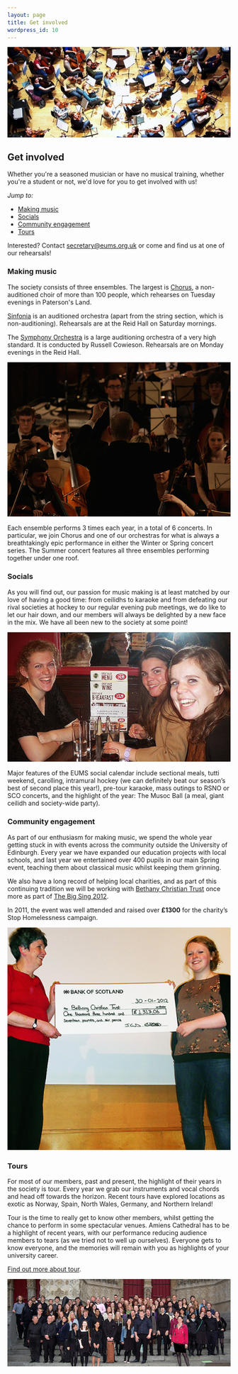 ```yaml
---
layout: page
title: Get involved
wordpress_id: 10
---
```


![EUMS members, hard at work in rehearsal](/assets/img/rehearsal.jpg)

## Get involved

Whether you're a seasoned musician or have no musical training, whether you're a student or not, we'd love for you to get involved with us!

*Jump to:*

* [Making music](#making-music)
* [Socials](#socs)
* [Community engagement](#community-engagement)
* [Tours](#tours)


Interested? Contact [secretary@eums.org.uk](mailto:secretary@eums.org.uk) or come and find us at one of our rehearsals!

### Making music

The society consists of three ensembles. The largest is [Chorus](/chorus/), a non-auditioned choir of more than 100 people, which rehearses on Tuesday evenings in Paterson's Land.

[Sinfonia](/sinfonia/) is an auditioned orchestra (apart from the string section, which is non-auditioning). Rehearsals are at the Reid Hall on Saturday mornings.

The [Symphony Orchestra](/symphony-orchestra/) is a large auditioning orchestra of a very high standard. It is conducted by Russell Cowieson. Rehearsals are on Monday evenings in the Reid Hall.

![Russell Cowieson guides EUMS Symphony Orchestra](/assets/img/concerts/russell-conducting-at-greyfriars.jpg "Russell Cowieson guides EUMS Symphony Orchestra")

Each ensemble performs 3 times each year, in a total of 6 concerts. In particular, we join Chorus and one of our orchestras for what is always a breathtakingly epic performance in either the Winter or Spring concert series.  The Summer concert features all three ensembles performing together under one roof.

<!-- I would have used "socials" for the element id here, but it was blocked by adblock plus. Therefore I'm using "socs" instead to avoid it being blocked. -->
<h3 id="socs">Socials</h3>

As you will find out, our passion for music making is at least matched by our love of having a good time: from ceilidhs to karaoke and from defeating our rival societies at hockey to our regular evening pub meetings, we do like to let our hair down, and our members will always be delighted by a new face in the mix. We have all been new to the society at some point!

![Always a smiling face when a camera appears&hellip;](/assets/img/socials/pub.jpg "Always a smiling face when a camera appears&hellip;")

Major features of the EUMS social calendar include sectional meals, tutti weekend, carolling, intramural hockey (we can definitely beat our season’s best of second place this year!), pre-tour karaoke, mass outings to RSNO or SCO concerts, and the highlight of the year: The Musoc Ball (a meal, giant ceilidh and society-wide party).

### Community engagement

As part of our enthusiasm for making music, we spend the whole year getting stuck in with events across the community outside the University of Edinburgh.  Every year we have expanded our education projects with local schools, and last year we entertained over 400 pupils in our main Spring event, teaching them about classical music whilst keeping them grinning.

We also have a long record of helping local charities, and as part of this continuing tradition we will be working with [Bethany Christian Trust](http://www.bethanychristiantrust.com/) once more as part of [The Big Sing 2012](/blog/2012/big-sing/).

In 2011, the event was well attended and raised over **£1300** for the charity’s Stop Homelessness campaign.

![The Big Sing cheque handover](/assets/img/big-sing/2011-cheque.jpg "The Big Sing cheque handover")

### Tours

For most of our members, past and present, the highlight of their years in the society is tour. Every year we grab our instruments and vocal chords and head off towards the horizon. Recent tours have explored locations as exotic as Norway, Spain, North Wales, Germany, and Northern Ireland!

Tour is the time to really get to know other members, whilst getting the chance to perform in some spectacular venues. Amiens Cathedral has to be a highlight of recent years, with our performance reducing audience members to tears (as we tried not to well up ourselves). Everyone gets to know everyone, and the memories will remain with you as highlights of your university career.

[Find out more about tour](/get-involved/tours/).

![A final gathering outside Amiens Cathedral](/assets/img/tours/amiens-cathedral.jpg "A final gathering outside Amiens Cathedral")
